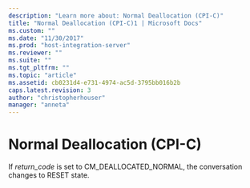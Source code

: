 ```yaml
---
description: "Learn more about: Normal Deallocation (CPI-C)"
title: "Normal Deallocation (CPI-C)1 | Microsoft Docs"
ms.custom: ""
ms.date: "11/30/2017"
ms.prod: "host-integration-server"
ms.reviewer: ""
ms.suite: ""
ms.tgt_pltfrm: ""
ms.topic: "article"
ms.assetid: cb0231d4-e731-4974-ac5d-3795bb016b2b
caps.latest.revision: 3
author: "christopherhouser"
manager: "anneta"
---
```

# Normal Deallocation (CPI-C)
If *return_code* is set to CM_DEALLOCATED_NORMAL, the conversation changes to RESET state.
